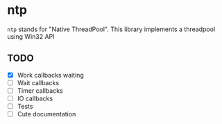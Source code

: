 # ntp

`ntp` stands for "Native ThreadPool". This library implements a threadpool using Win32 API

## TODO

- [X] Work callbacks waiting
- [ ] Wait callbacks
- [ ] Timer callbacks
- [ ] IO callbacks
- [ ] Tests
- [ ] Cute documentation
